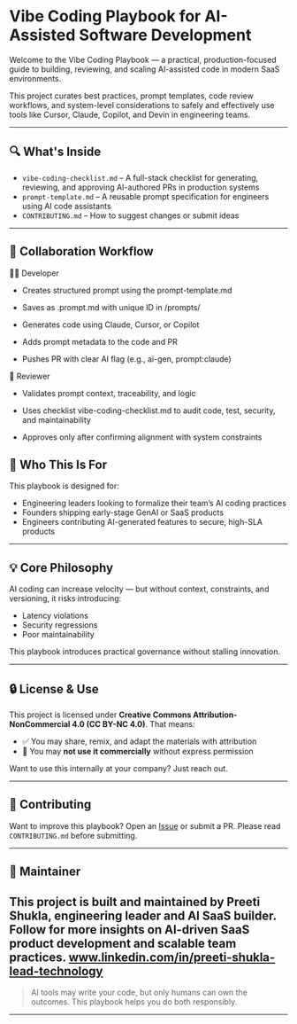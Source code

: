 # Vibe Coding Playbook for AI-Assisted Software Development

Welcome to the Vibe Coding Playbook — a practical, production-focused guide to building, reviewing, and scaling AI-assisted code in modern SaaS environments.

This project curates best practices, prompt templates, code review workflows, and system-level considerations to safely and effectively use tools like Cursor, Claude, Copilot, and Devin in engineering teams.

---

## 🔍 What's Inside

* `vibe-coding-checklist.md` – A full-stack checklist for generating, reviewing, and approving AI-authored PRs in production systems
* `prompt-template.md` – A reusable prompt specification for engineers using AI code assistants
* `CONTRIBUTING.md` – How to suggest changes or submit ideas

---
## 🔄 Collaboration Workflow

🧑‍💻 Developer
* Creates structured prompt using the prompt-template.md 

* Saves as .prompt.md with unique ID in /prompts/

* Generates code using Claude, Cursor, or Copilot

* Adds prompt metadata to the code and PR

* Pushes PR with clear AI flag (e.g., ai-gen, prompt:claude)

👀 Reviewer
* Validates prompt context, traceability, and logic

* Uses checklist vibe-coding-checklist.md to audit code, test, security, and maintainability

* Approves only after confirming alignment with system constraints

## 👤 Who This Is For

This playbook is designed for:

* Engineering leaders looking to formalize their team’s AI coding practices
* Founders shipping early-stage GenAI or SaaS products
* Engineers contributing AI-generated features to secure, high-SLA products

---

## 💡 Core Philosophy

AI coding can increase velocity — but without context, constraints, and versioning, it risks introducing:

* Latency violations
* Security regressions
* Poor maintainability

This playbook introduces practical governance without stalling innovation.

---

## 🔒 License & Use

This project is licensed under **Creative Commons Attribution-NonCommercial 4.0 (CC BY-NC 4.0)**.
That means:

* ✅ You may share, remix, and adapt the materials with attribution
* 🚫 You may **not use it commercially** without express permission

Want to use this internally at your company? Just reach out.

---

## 🤝 Contributing

Want to improve this playbook? Open an [Issue](https://github.com/your-repo/issues) or submit a PR. Please read `CONTRIBUTING.md` before submitting.

---

## 👋 Maintainer

This project is built and maintained by Preeti Shukla, engineering leader and AI SaaS builder. Follow for more insights on AI-driven SaaS product development and scalable team practices.
www.linkedin.com/in/preeti-shukla-lead-technology
---

> AI tools may write your code, but only humans can own the outcomes. This playbook helps you do both responsibly.

---
